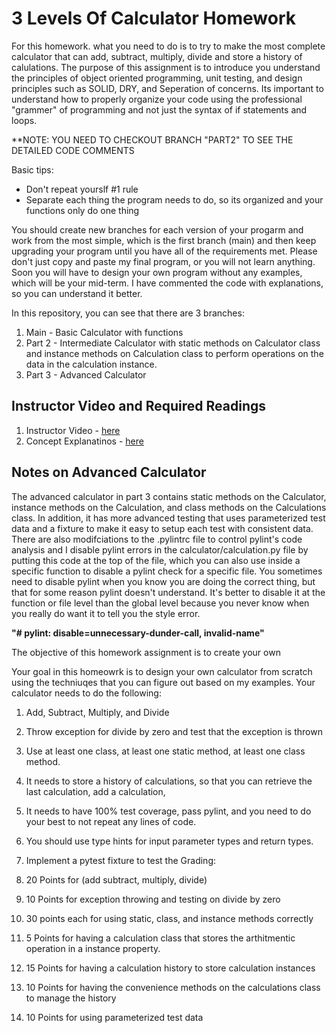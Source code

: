 # 3 Levels Of Calculator Homework

For this homework. what you need to do is to try to make the most complete calculator that can add, subtract, multiply, divide and store a history of calulations.  The purpose of this assignment is to introduce you understand the principles of object oriented programming, unit testing, and design principles such as SOLID, DRY, and Seperation of concerns.  Its important to understand how to properly organize your code using the professional "grammer" of programming and not just the syntax of if statements and loops.

**NOTE: YOU NEED TO CHECKOUT BRANCH "PART2" TO SEE THE DETAILED CODE COMMENTS

Basic tips:
* Don't repeat yourslf #1 rule
* Separate each thing the program needs to do, so its organized and your functions only do one thing


You should create new branches for each version of your progarm and work from the most simple, which is the first branch (main) and then keep upgrading your program until you have all of the requirements met.  Please don't just copy and paste my final program, or you will not learn anything.  Soon you will have to design your own program without any examples, which will be your mid-term.  I have commented the code with explanations, so you can understand it better.   

In this repository, you can see that there are 3 branches:

1.  Main - Basic Calculator with functions
2.  Part 2 - Intermediate Calculator with static methods on Calculator class and instance methods on Calculation class to perform operations on the data in the calculation instance.
3.  Part 3 - Advanced Calculator 

## Instructor Video and Required Readings

1.  Instructor Video - [here](https://youtu.be/YrtBikBdZOE)
2.  Concept Explanatinos - [here](oopconcepts.md)

## Notes on Advanced Calculator
The advanced calculator in part 3 contains static methods on the Calculator, instance methods on the Calculation, and class methods on the Calculations class.  In addition, it has more advanced testing that uses parameterized test data and a fixture to make it easy to setup each test with consistent data.  There are also modifciations to the .pylintrc file to control pylint's code analysis and I disable pylint errors in the calculator/calculation.py file by putting this code at the top of the file, which you can also use inside a specific function to disable a pylint check for a specific file.   You sometimes need to disable pylint when you know you are doing the correct thing, but that for some reason pylint doesn't understand.  It's better to disable it at the function or file level than the global level because you never know when you really do want it to tell you the style error.

**"# pylint: disable=unnecessary-dunder-call, invalid-name"**


The objective of this homework assignment is to create your own 

Your goal in this homeowrk is to design your own calculator from scratch using the techniuqes that you can figure out based on my examples.  Your calculator needs to do the following:

1. Add, Subtract, Multiply, and Divide
2. Throw exception for divide by zero and test that the exception is thrown
3. Use at least one class, at least one static method, at least one class method.
4. It needs to  store a history of calculations, so that you can retrieve the last calculation, add a calculation, 
5. It needs to have 100% test coverage, pass pylint, and you need to do your best to not repeat any lines of code.  
6.  You should use type hints for input parameter types and return types.
7.  Implement a pytest fixture to test the 
Grading:

1.  20  Points for (add subtract, multiply, divide) 
2.  10 Points for exception throwing and testing on divide by zero
3.  30 points each for using static, class, and instance methods correctly
4.  5 Points for having a calculation class that stores the arthitmentic operation in a instance property.
5.  15 Points for having a calculation history to store calculation instances
6.  10 Points for having the convenience methods on the calculations class to manage the history
7.  10 Points for using parameterized test data